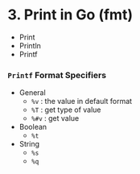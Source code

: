 # 3. Print in Go (fmt)

- Print
- Println
- Printf

### `Printf` Format Specifiers

- General
  - `%v` : the value in default format
  - `%T` : get type of value
  - `%#v` : get value
- Boolean
  - `%t`
- String
  - `%s`
  - `%q`

